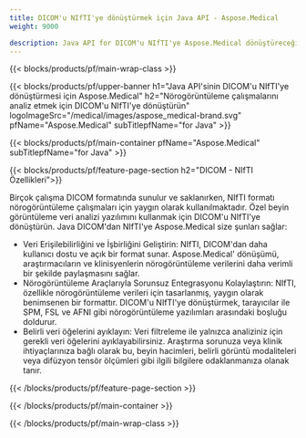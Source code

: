 ```yaml
---
title: DICOM'u NIfTI'ye dönüştürmek için Java API - Aspose.Medical
weight: 9000

description: Java API for DICOM'u NIfTI'ye Aspose.Medical dönüştüreceği hakkında bilgi
---
```


{{< blocks/products/pf/main-wrap-class >}}

{{< blocks/products/pf/upper-banner h1="Java API'sinin DICOM'u NIfTI'ye dönüştürmesi için Aspose.Medical" h2="Nörogörüntüleme çalışmalarını analiz etmek için DICOM'u NIfTI'ye dönüştürün" logoImageSrc="/medical/images/aspose_medical-brand.svg" pfName="Aspose.Medical" subTitlepfName="for Java" >}}

{{< blocks/products/pf/main-container pfName="Aspose.Medical" subTitlepfName="for Java" >}}

{{< blocks/products/pf/feature-page-section h2="DICOM - NIfTI Özellikleri">}}

<p>Birçok çalışma DICOM formatında sunulur ve saklanırken, NIfTI formatı nörogörüntüleme çalışmaları için yaygın olarak kullanılmaktadır. Özel beyin görüntüleme veri analizi yazılımını kullanmak için DICOM'u NIfTI'ye dönüştürün. Java DICOM'dan NIfTI'ye Aspose.Medical size şunları sağlar:</p>

<ul>
<li>Veri Erişilebilirliğini ve İşbirliğini Geliştirin: NIfTI, DICOM'dan daha kullanıcı dostu ve açık bir format sunar. Aspose.Medical' dönüşümü, araştırmacıların ve klinisyenlerin nörogörüntüleme verilerini daha verimli bir şekilde paylaşmasını sağlar.</li>
<li>Nörogörüntüleme Araçlarıyla Sorunsuz Entegrasyonu Kolaylaştırın: NIfTI, özellikle nörogörüntüleme verileri için tasarlanmış, yaygın olarak benimsenen bir formattır. DICOM'u NIfTI'ye dönüştürmek, tarayıcılar ile SPM, FSL ve AFNI gibi nörogörüntüleme yazılımları arasındaki boşluğu doldurur.</li>
<li>Belirli veri öğelerini ayıklayın: Veri filtreleme ile yalnızca analiziniz için gerekli veri öğelerini ayıklayabilirsiniz. Araştırma sorunuza veya klinik ihtiyaçlarınıza bağlı olarak bu, beyin hacimleri, belirli görüntü modaliteleri veya difüzyon tensör ölçümleri gibi ilgili bilgilere odaklanmanıza olanak tanır.</li>
</ul>

{{< /blocks/products/pf/feature-page-section >}}

{{< /blocks/products/pf/main-container >}}

{{< /blocks/products/pf/main-wrap-class >}}